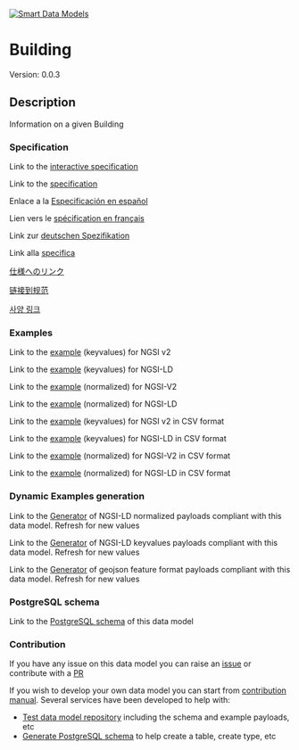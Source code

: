 [![Smart Data Models](https://smartdatamodels.org/wp-content/uploads/2022/01/SmartDataModels_logo.png "Logo")](https://smartdatamodels.org)
# Building
Version: 0.0.3

## Description 

Information on a given Building
### Specification

Link to the [interactive specification](https://swagger.lab.fiware.org/?url=https://smart-data-models.github.io/dataModel.Building/Building/swagger.yaml)

Link to the [specification](https://github.com/smart-data-models/dataModel.Building/blob/master/Building/doc/spec.md)

Enlace a la [Especificación en español](https://github.com/smart-data-models/dataModel.Building/blob/master/Building/doc/spec_ES.md)

Lien vers le [spécification en français](https://github.com/smart-data-models/dataModel.Building/blob/master/Building/doc/spec_FR.md)

Link zur [deutschen Spezifikation](https://github.com/smart-data-models/dataModel.Building/blob/master/Building/doc/spec_DE.md)

Link alla [specifica](https://github.com/smart-data-models/dataModel.Building/blob/master/Building/doc/spec_IT.md)

[仕様へのリンク](https://github.com/smart-data-models/dataModel.Building/blob/master/Building/doc/spec_JA.md)

[链接到规范](https://github.com/smart-data-models/dataModel.Building/blob/master/Building/doc/spec_ZH.md)

[사양 링크](https://github.com/smart-data-models/dataModel.Building/blob/master/Building/doc/spec_KO.md)
### Examples

Link to the [example](https://smart-data-models.github.io/dataModel.Building/Building/examples/example.json) (keyvalues) for NGSI v2

Link to the [example](https://smart-data-models.github.io/dataModel.Building/Building/examples/example.jsonld) (keyvalues) for NGSI-LD

Link to the [example](https://smart-data-models.github.io/dataModel.Building/Building/examples/example-normalized.json) (normalized) for NGSI-V2

Link to the [example](https://smart-data-models.github.io/dataModel.Building/Building/examples/example-normalized.jsonld) (normalized) for NGSI-LD

Link to the [example](https://github.com/smart-data-models/dataModel.Building/blob/master/Building/examples/example.json.csv) (keyvalues) for NGSI v2 in CSV format

Link to the [example](https://github.com/smart-data-models/dataModel.Building/blob/master/Building/examples/example.jsonld.csv) (keyvalues) for NGSI-LD in CSV format

Link to the [example](https://github.com/smart-data-models/dataModel.Building/blob/master/Building/examples/example-normalized.json.csv) (normalized) for NGSI-V2 in CSV format

Link to the [example](https://github.com/smart-data-models/dataModel.Building/blob/master/Building/examples/example-normalized.jsonld.csv) (normalized) for NGSI-LD in CSV format
### Dynamic Examples generation

Link to the [Generator](https://smartdatamodels.org/extra/ngsi-ld_generator.php?schemaUrl=https://raw.githubusercontent.com/smart-data-models/dataModel.Building/master/Building/schema.json&email=info@smartdatamodels.org) of NGSI-LD normalized payloads compliant with this data model. Refresh for new values

Link to the [Generator](https://smartdatamodels.org/extra/ngsi-ld_generator_keyvalues.php?schemaUrl=https://raw.githubusercontent.com/smart-data-models/dataModel.Building/master/Building/schema.json&email=info@smartdatamodels.org) of NGSI-LD keyvalues payloads compliant with this data model. Refresh for new values

Link to the [Generator](https://smartdatamodels.org/extra/geojson_features_generator.php?schemaUrl=https://raw.githubusercontent.com/smart-data-models/dataModel.Building/master/Building/schema.json&email=info@smartdatamodels.org) of geojson feature format payloads compliant with this data model. Refresh for new values
### PostgreSQL schema

Link to the [PostgreSQL schema](https://github.com/smart-data-models/dataModel.Building/blob/master/Building/schema.sql) of this data model
### Contribution

 If you have any issue on this data model you can raise an [issue](https://github.com/smart-data-models/dataModel.Building/issues)  or contribute with a [PR](https://github.com/smart-data-models/dataModel.Building/pulls)

 If you wish to develop your own data model you can start from [contribution manual](https://bit.ly/contribution_manual). Several services have been developed to help with: 
 - [Test data model repository](https://smartdatamodels.org/index.php/data-models-contribution-api/) including the schema and example payloads, etc
 - [Generate PostgreSQL schema](https://smartdatamodels.org/index.php/sql-service/) to help create a table, create type, etc